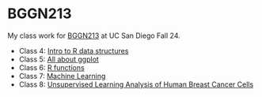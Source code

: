# BGGN213
My class work for [BGGN213]() at UC San Diego Fall 24.

- Class 4: [Intro to R data structures](https://github.com/emilyhendrickson253/bggn213_github/tree/main/class04)
- Class 5: [All about ggplot](https://github.com/emilyhendrickson253/bggn213_github/tree/main/class05)
- Class 6: [R functions](https://github.com/emilyhendrickson253/bggn213_github/tree/main/class06)
- Class 7: [Machine Learning](https://github.com/emilyhendrickson253/bggn213_github/tree/main/class07)
- Class 8: [Unsupervised Learning Analysis of Human Breast Cancer Cells](https://github.com/emilyhendrickson253/bggn213_github/tree/main/class08)